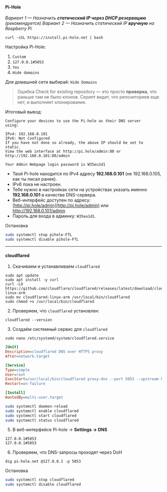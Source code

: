 #### Pi-Hole

*Вариант 1 — Назначить **статический IP через DHCP резервацию** (рекомендуется)*
*Вариант 2 — Назначить статический IP **вручную** на Raspberry Pi*

```
curl -sSL https://install.pi-hole.net | bash
```


Настройка Pi-Hole:
1. `Custom`
2. `127.0.0.1#5053`
3. `Yes`
4. `Hide domains`

Для домашней сети выбирай: `Hide Domains`
> Ошибка Check for existing repository — это просто **проверка**, что раньше там не было клонов. Скрипт видит, что репозиториев еще нет, и выполняет клонирование.

Итоговый вывод:
```
Configure your devices to use the Pi-hole as their DNS server
using:

IPv4: 192.168.0.101
IPv6: Not Configured
If you have not done so already, the above IP should be set to
static.
View the web interface at http://pi.hole/admin:80 or
http://192.168.0.101:80/admin

Your Admin Webpage login password is W35eu1d1
```

- Твой Pi-hole находится по IPv4 адресу **192.168.0.101** (не 192.168.0.105, как ты писал ранее).
- IPv6 пока не настроен.
- Тебе нужно в настройках сети на устройствах указать именно **192.168.0.101** в качестве DNS-сервера.
- Веб-интерфейс доступен по адресу:  
    [http://pi.hole/admin](http://pi.hole/admin) или http://192.168.0.101/admin
- Пароль для входа в админку: `W35eu1d1`.

Остановка
```bash
sudo systemctl stop pihole-FTL
sudo systemctl disable pihole-FTL
```
***
#### cloudflared
1. Скачиваем и устанавливаем `cloudflared`
```
sudo apt update
sudo apt install -y curl
curl -LO https://github.com/cloudflare/cloudflared/releases/latest/download/cloudflared-linux-arm
sudo mv cloudflared-linux-arm /usr/local/bin/cloudflared
sudo chmod +x /usr/local/bin/cloudflared
```

2. Проверяем, что `cloudflared` установлен:
```
cloudflared --version
```

3. Создаём системный сервис для `cloudflared`
```
sudo nano /etc/systemd/system/cloudflared.service
```

```ini
[Unit]
Description=cloudflared DNS over HTTPS proxy
After=network.target

[Service]
Type=simple
User=root
ExecStart=/usr/local/bin/cloudflared proxy-dns --port 5053 --upstream https://1.1.1.1/dns-query
Restart=on-failure

[Install]
WantedBy=multi-user.target
```

```sh
sudo systemctl daemon-reload
sudo systemctl enable cloudflared
sudo systemctl start cloudflared
sudo systemctl status cloudflared
```

5. В веб-интерфейсе Pi-hole → **Settings → DNS**
```
127.0.0.1#5053
127.0.0.1#5053
```

6. Проверяем, что DNS-запросы проходят через DoH

```
dig pi-hole.net @127.0.0.1 -p 5053
```

Остановка
```bash
sudo systemctl stop cloudflared
sudo systemctl disable cloudflared
```
